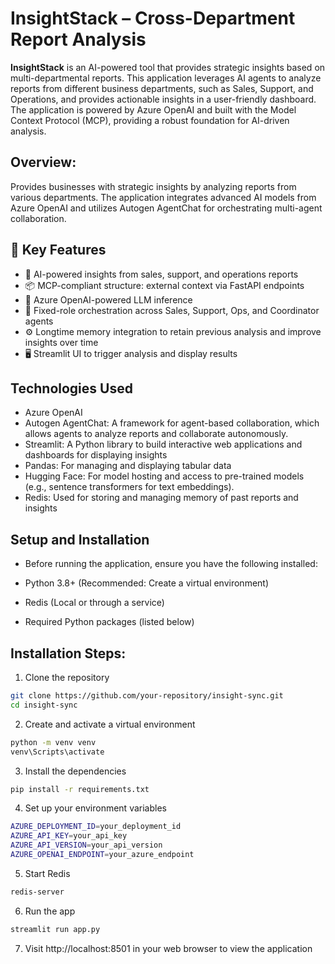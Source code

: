 # InsightStack – Cross-Department Report Analysis

**InsightStack** is an AI-powered tool that provides strategic insights based on multi-departmental reports. This application leverages AI agents to analyze reports from different business departments, such as Sales, Support, and Operations, and provides actionable insights in a user-friendly dashboard. The application is powered by Azure OpenAI and built with the Model Context Protocol (MCP), providing a robust foundation for AI-driven analysis.

## Overview:

Provides businesses with strategic insights by analyzing reports from various departments. The application integrates advanced AI models from Azure OpenAI and utilizes Autogen AgentChat for orchestrating multi-agent collaboration.

## 🔧 Key Features

- 🧠 AI-powered insights from sales, support, and operations reports
- 📦 MCP-compliant structure: external context via FastAPI endpoints
- 🤖 Azure OpenAI-powered LLM inference
- 🔁 Fixed-role orchestration across Sales, Support, Ops, and Coordinator agents
- ⚙️ Longtime memory integration to retain previous analysis and improve insights over time
- 🖥️ Streamlit UI to trigger analysis and display results

## Technologies Used

- Azure OpenAI
- Autogen AgentChat: A framework for agent-based collaboration, which allows agents to analyze reports and collaborate autonomously.
- Streamlit: A Python library to build interactive web applications and dashboards for displaying insights
- Pandas: For managing and displaying tabular data
- Hugging Face: For model hosting and access to pre-trained models (e.g., sentence transformers for text embeddings).
- Redis: Used for storing and managing memory of past reports and insights

## Setup and Installation

- Before running the application, ensure you have the following installed:

- Python 3.8+ (Recommended: Create a virtual environment)
- Redis (Local or through a service)
- Required Python packages (listed below)

## Installation Steps:

1. Clone the repository

```bash
git clone https://github.com/your-repository/insight-sync.git
cd insight-sync

```

2. Create and activate a virtual environment

```bash
python -m venv venv
venv\Scripts\activate
```

3. Install the dependencies

```bash
pip install -r requirements.txt

```

4. Set up your environment variables

```bash
AZURE_DEPLOYMENT_ID=your_deployment_id
AZURE_API_KEY=your_api_key
AZURE_API_VERSION=your_api_version
AZURE_OPENAI_ENDPOINT=your_azure_endpoint

```

5. Start Redis

```bash
redis-server

```

6. Run the app

```bash
streamlit run app.py

```

7. Visit http://localhost:8501 in your web browser to view the application
